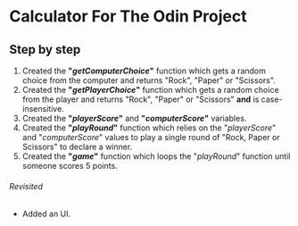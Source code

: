 # Calculator For The Odin Project

## Step by step

1. Created the **"_getComputerChoice_"** function which gets a random choice from the computer and returns "Rock", "Paper" or "Scissors".
2. Created the **"_getPlayerChoice_"** function which gets a random choice from the player and returns "Rock", "Paper" or "Scissors" **and** is case-insensitive.
3. Created the **"_playerScore_"** and **"_computerScore_"** variables.
4. Created the **"_playRound_"** function which relies on the "_playerScore_" and "_computerScore_" values to play a single round of "Rock, Paper or Scissors" to declare a winner.
5. Created the **"_game_"** function which loops the "_playRound_" function until someone scores 5 points.

###### Revisited

- Added an UI.